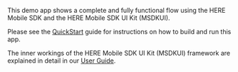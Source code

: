 This demo app shows a complete and fully functional flow using the HERE Mobile SDK and the HERE Mobile SDK UI Kit (MSDKUI).

Please see the [QuickStart](../../../Guides/QuickStart.md) guide for instructions on how to build and run this app.

The inner workings of the HERE Mobile SDK UI Kit (MSDKUI) framework are explained in detail in our [User Guide](../../../Guides/UserGuide.md).
